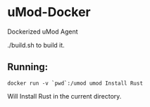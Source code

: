 # uMod-Docker
Dockerized uMod Agent

./build.sh to build it.

## Running:
```
docker run -v `pwd`:/umod umod Install Rust
```
Will Install Rust in the current directory.

